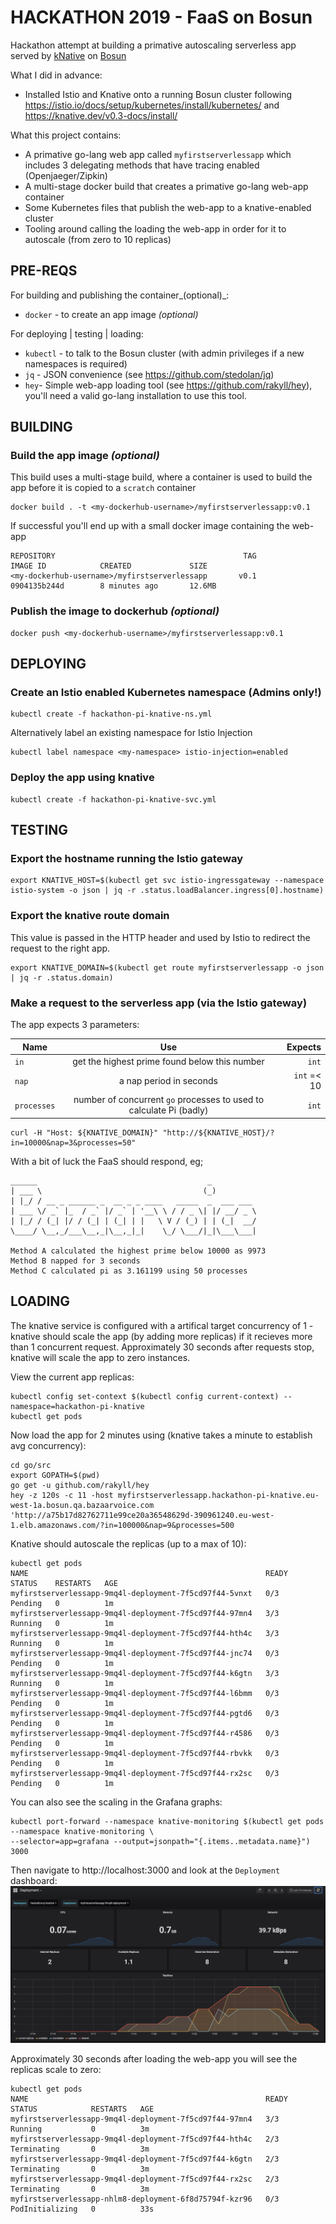 # HACKATHON 2019 - FaaS on Bosun

Hackathon attempt at building a primative autoscaling serverless app served by [kNative](https://knative.dev) on [Bosun](https://github.com/bazaarvoice/bosun)

What I did in advance:
 - Installed Istio and Knative onto a running Bosun cluster following https://istio.io/docs/setup/kubernetes/install/kubernetes/ and https://knative.dev/v0.3-docs/install/

What this project contains:
  - A primative go-lang web app called `myfirstserverlessapp` which includes 3 delegating methods that have tracing enabled (Openjaeger/Zipkin)
  - A multi-stage docker build that creates a primative go-lang web-app container
  - Some Kubernetes files that publish the web-app to a knative-enabled cluster
  - Tooling around calling the loading the web-app in order for it to autoscale (from zero to 10 replicas)

## PRE-REQS

For building and publishing the container_(optional)_:
- `docker` - to create an app image _(optional)_

For deploying | testing | loading:
- `kubectl` - to talk to the Bosun cluster (with admin privileges if a new namespaces is required)
- `jq` - JSON convenience (see https://github.com/stedolan/jq)
- `hey`- Simple web-app loading tool (see https://github.com/rakyll/hey), you'll need a valid go-lang installation to use this tool.

## BUILDING

### Build the app image _(optional)_
This build uses a multi-stage build, where a container is used to build the app before it is copied to a `scratch` container
```
docker build . -t <my-dockerhub-username>/myfirstserverlessapp:v0.1
```
If successful you'll end up with a small docker image containing the web-app
```
REPOSITORY                                          TAG                 IMAGE ID            CREATED             SIZE
<my-dockerhub-username>/myfirstserverlessapp       v0.1               0904135b244d        8 minutes ago       12.6MB
```

### Publish the image to dockerhub _(optional)_
```
docker push <my-dockerhub-username>/myfirstserverlessapp:v0.1
```

## DEPLOYING

### Create an Istio enabled Kubernetes namespace (Admins only!)
```
kubectl create -f hackathon-pi-knative-ns.yml
```
Alternatively label an existing namespace for Istio Injection
```
kubectl label namespace <my-namespace> istio-injection=enabled
```

### Deploy the app using knative
```
kubectl create -f hackathon-pi-knative-svc.yml
```

## TESTING

### Export the hostname running the Istio gateway
```
export KNATIVE_HOST=$(kubectl get svc istio-ingressgateway --namespace istio-system -o json | jq -r .status.loadBalancer.ingress[0].hostname)
```

### Export the knative route domain
This value is passed in the HTTP header and used by Istio to redirect the request to the right app.
```
export KNATIVE_DOMAIN=$(kubectl get route myfirstserverlessapp -o json | jq -r .status.domain)
```

### Make a request to the serverless app (via the Istio gateway)

The app expects 3 parameters:

| Name        | Use           | Expects  |
| ------------- |:-------------:| -----:|
| `in` | get the highest prime found below this number | `int` |
| `nap` | a nap period in seconds | `int` =< 10 |
| `processes` | number of concurrent `go` processes to used to calculate Pi (badly) | `int` |

```
curl -H "Host: ${KNATIVE_DOMAIN}" "http://${KNATIVE_HOST}/?in=10000&nap=3&processes=50"
```

With a bit of luck the FaaS should respond, eg;
```
______                                      _          
| ___ \                                    (_)         
| |_/ / __ _ ______ _  __ _ _ ____   _____  _  ___ ___ 
| ___ \/ _` |_  / _` |/ _` | '__\ \ / / _ \| |/ __/ _ \
| |_/ / (_| |/ / (_| | (_| | |   \ V / (_) | | (_|  __/
\____/ \__,_/___\__,_|\__,_|_|    \_/ \___/|_|\___\___|

Method A calculated the highest prime below 10000 as 9973
Method B napped for 3 seconds
Method C calculated pi as 3.161199 using 50 processes
```

## LOADING

The knative service is configured with a artifical target concurrency of 1 - knative should scale the app (by adding more replicas) if it recieves more than 1 concurrent request.  Approximately 30 seconds after requests stop, knative will scale the app to zero instances.

View the current app replicas:
```
kubectl config set-context $(kubectl config current-context) --namespace=hackathon-pi-knative
kubectl get pods
```

Now load the app for 2 minutes using (knative takes a minute to establish avg concurrency):
```
cd go/src
export GOPATH=$(pwd)
go get -u github.com/rakyll/hey
hey -z 120s -c 11 -host myfirstserverlessapp.hackathon-pi-knative.eu-west-1a.bosun.qa.bazaarvoice.com 'http://a75b17d82762711e99ce20a36548629d-390961240.eu-west-1.elb.amazonaws.com/?in=100000&nap=9&processes=500
```

Knative should autoscale the replicas (up to a max of 10):
```
kubectl get pods
NAME                                                     READY   STATUS    RESTARTS   AGE
myfirstserverlessapp-9mq4l-deployment-7f5cd97f44-5vnxt   0/3     Pending   0          1m
myfirstserverlessapp-9mq4l-deployment-7f5cd97f44-97mn4   3/3     Running   0          1m
myfirstserverlessapp-9mq4l-deployment-7f5cd97f44-hth4c   3/3     Running   0          1m
myfirstserverlessapp-9mq4l-deployment-7f5cd97f44-jnc74   0/3     Pending   0          1m
myfirstserverlessapp-9mq4l-deployment-7f5cd97f44-k6gtn   3/3     Running   0          1m
myfirstserverlessapp-9mq4l-deployment-7f5cd97f44-l6bmm   0/3     Pending   0          1m
myfirstserverlessapp-9mq4l-deployment-7f5cd97f44-pgtd6   0/3     Pending   0          1m
myfirstserverlessapp-9mq4l-deployment-7f5cd97f44-r4586   0/3     Pending   0          1m
myfirstserverlessapp-9mq4l-deployment-7f5cd97f44-rbvkk   0/3     Pending   0          1m
myfirstserverlessapp-9mq4l-deployment-7f5cd97f44-rx2sc   0/3     Pending   0          1m
```

You can also see the scaling in the Grafana graphs:
```
kubectl port-forward --namespace knative-monitoring $(kubectl get pods --namespace knative-monitoring \
--selector=app=grafana --output=jsonpath="{.items..metadata.name}") 3000
```
Then navigate to http://localhost:3000 and look at the `Deployment` dashboard:
![alt text](images/grafana-scaling.png "Grafana show replicas increase under load")

Approximately 30 seconds after loading the web-app you will see the replicas scale to zero:
```
kubectl get pods
NAME                                                     READY   STATUS            RESTARTS   AGE
myfirstserverlessapp-9mq4l-deployment-7f5cd97f44-97mn4   3/3     Running           0          3m
myfirstserverlessapp-9mq4l-deployment-7f5cd97f44-hth4c   2/3     Terminating       0          3m
myfirstserverlessapp-9mq4l-deployment-7f5cd97f44-k6gtn   2/3     Terminating       0          3m
myfirstserverlessapp-9mq4l-deployment-7f5cd97f44-rx2sc   2/3     Terminating       0          3m
myfirstserverlessapp-nhlm8-deployment-6f8d75794f-kzr96   0/3     PodInitializing   0          33s
```
